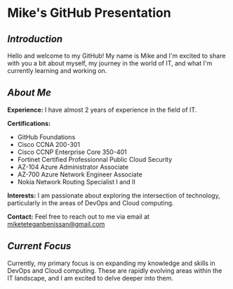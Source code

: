 <!--
- 👋 Hi, I’m Mike , 
- 👀 I’m interested in ...
- 🌱 I’m currently learning ...
- 💞️ I’m looking to collaborate on ...
- 📫 How to reach me ...
- 😄 Pronouns: ...
- ⚡ Fun fact: ...

miketetegan/miketetegan is a ✨ special ✨ repository because its `README.md` (this file) appears on your GitHub profile.
You can click the Preview link to take a look at your changes.
--->

# Mike's GitHub Presentation

## *Introduction*
Hello and welcome to my GitHub! My name is Mike and I'm excited to share with you a bit about myself, my journey in the world of IT, and what I'm currently learning and working on.

## *About Me*
**Experience:** I have almost 2 years of experience in the field of IT.</p>
**Certifications:** </br>
- GitHub Foundations
- Cisco CCNA 200-301
- Cisco CCNP Enterprise Core 350-401
- Fortinet Certified Professionnal Public Cloud Security
- AZ-104 Azure Administrator Associate
- AZ-700 Azure Network Engineer Associate
- Nokia Network Routing Specialist I and II </p>

**Interests:** I am passionate about exploring the intersection of technology, particularly in the areas of DevOps and Cloud computing.</p>
**Contact:** Feel free to reach out to me via email at miketeteganbenissan@gmail.com

## *Current Focus*
Currently, my primary focus is on expanding my knowledge and skills in DevOps and Cloud computing. These are rapidly evolving areas within the IT landscape, and I am excited to delve deeper into them.</p>




